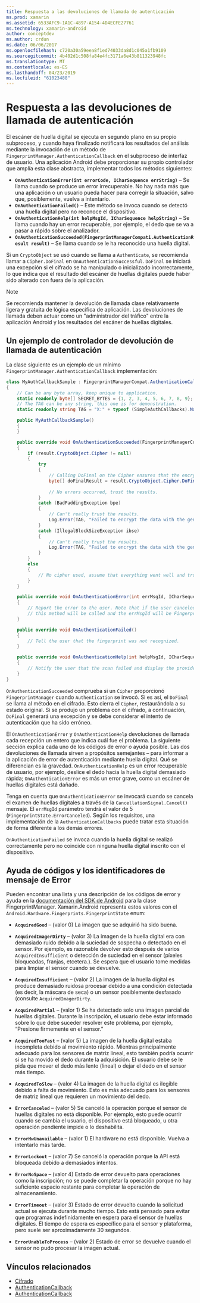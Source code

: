 ```yaml
---
title: Respuesta a las devoluciones de llamada de autenticación
ms.prod: xamarin
ms.assetid: 6533AFC9-1A1C-4897-A154-4D4ECFE27761
ms.technology: xamarin-android
author: conceptdev
ms.author: crdun
ms.date: 06/06/2017
ms.openlocfilehash: c720a30a59eea8f1ed74033da8d1c045a1fb9109
ms.sourcegitcommit: 4b402d1c508fa84e4fc3171a6e43b811323948fc
ms.translationtype: MT
ms.contentlocale: es-ES
ms.lasthandoff: 04/23/2019
ms.locfileid: "61023488"
---
```

# <a name="responding-to-authentication-callbacks"></a>Respuesta a las devoluciones de llamada de autenticación

El escáner de huella digital se ejecuta en segundo plano en su propio subproceso, y cuando haya finalizado notificará los resultados del análisis mediante la invocación de un método de `FingerprintManager.AuthenticationCallback` en el subproceso de interfaz de usuario. Una aplicación Android debe proporcionar su propio controlador que amplía esta clase abstracta, implementar todos los métodos siguientes:

* **`OnAuthenticationError(int errorCode, ICharSequence errString)`** &ndash; Se llama cuando se produce un error irrecuperable. No hay nada más que una aplicación o un usuario pueda hacer para corregir la situación, salvo que, posiblemente, vuelva a intentarlo.
* **`OnAuthenticationFailed()`** &ndash; Este método se invoca cuando se detectó una huella digital pero no reconoce el dispositivo.
* **`OnAuthenticationHelp(int helpMsgId, ICharSequence helpString)`** &ndash; Se llama cuando hay un error recuperable, por ejemplo, el dedo que se va a pasar a rápido sobre el analizador.
* **`OnAuthenticationSucceeded(FingerprintManagerCompati.AuthenticationResult result)`** &ndash; Se llama cuando se le ha reconocido una huella digital.

Si un `CryptoObject` se usó cuando se llama a `Authenticate`, se recomienda llamar a `Cipher.DoFinal` en `OnAuthenticationSuccessful`.
`DoFinal` se iniciará una excepción si el cifrado se ha manipulado o inicializado incorrectamente, lo que indica que el resultado del escáner de huellas digitales puede haber sido alterado con fuera de la aplicación.


> [!NOTE]
> Se recomienda mantener la devolución de llamada clase relativamente ligera y gratuita de lógica específica de aplicación. Las devoluciones de llamada deben actuar como un "administrador del tráfico" entre la aplicación Android y los resultados del escáner de huellas digitales.

## <a name="a-sample-authentication-callback-handler"></a>Un ejemplo de controlador de devolución de llamada de autenticación

La clase siguiente es un ejemplo de un mínimo `FingerprintManager.AuthenticationCallback` implementación: 

```csharp
class MyAuthCallbackSample : FingerprintManagerCompat.AuthenticationCallback
{
    // Can be any byte array, keep unique to application.
    static readonly byte[] SECRET_BYTES = {1, 2, 3, 4, 5, 6, 7, 8, 9};
    // The TAG can be any string, this one is for demonstration.
    static readonly string TAG = "X:" + typeof (SimpleAuthCallbacks).Name;

    public MyAuthCallbackSample()
    {
    }

    public override void OnAuthenticationSucceeded(FingerprintManagerCompat.AuthenticationResult result)
    {
        if (result.CryptoObject.Cipher != null) 
        {
            try
            {
                // Calling DoFinal on the Cipher ensures that the encryption worked.
                byte[] doFinalResult = result.CryptoObject.Cipher.DoFinal(SECRET_BYTES);
    
                // No errors occurred, trust the results.              
            }
            catch (BadPaddingException bpe)
            {
                // Can't really trust the results.
                Log.Error(TAG, "Failed to encrypt the data with the generated key." + bpe);
            }
            catch (IllegalBlockSizeException ibse)
            {
                // Can't really trust the results.
                Log.Error(TAG, "Failed to encrypt the data with the generated key." + ibse);
            }
        }
        else
        {
            // No cipher used, assume that everything went well and trust the results.
        }
    }

    public override void OnAuthenticationError(int errMsgId, ICharSequence errString)
    {
        // Report the error to the user. Note that if the user canceled the scan,
        // this method will be called and the errMsgId will be FingerprintState.ErrorCanceled.
    }

    public override void OnAuthenticationFailed()
    {
        // Tell the user that the fingerprint was not recognized.
    }

    public override void OnAuthenticationHelp(int helpMsgId, ICharSequence helpString)
    {
        // Notify the user that the scan failed and display the provided hint.
    }
}
```

`OnAuthenticationSucceeded` comprueba si un `Cipher` proporcionó `FingerprintManager` cuando `Authentication` se invocó. Si es así, el `DoFinal` se llama al método en el cifrado. Esto cierra el `Cipher`, restaurándola a su estado original. Si se produjo un problema con el cifrado, a continuación, `DoFinal` generará una excepción y se debe considerar el intento de autenticación que ha sido erróneo.

El `OnAuthenticationError` y `OnAuthenticationHelp` devoluciones de llamada cada recepción un entero que indica cuál fue el problema. La siguiente sección explica cada uno de los códigos de error o ayuda posible. Las dos devoluciones de llamada sirven a propósitos semejantes &ndash; para informar a la aplicación de error de autenticación mediante huella digital. Qué se diferencian es la gravedad. `OnAuthenticationHelp` es un error recuperable de usuario, por ejemplo, deslice el dedo hacia la huella digital demasiado rápida; `OnAuthenticationError` es más un error grave, como un escáner de huellas digitales está dañado.

Tenga en cuenta que `OnAuthenticationError` se invocará cuando se cancela el examen de huellas digitales a través de la `CancellationSignal.Cancel()` mensaje. El `errMsgId` parámetro tendrá el valor de 5 (`FingerprintState.ErrorCanceled`). Según los requisitos, una implementación de la `AuthenticationCallbacks` puede tratar esta situación de forma diferente a los demás errores. 

`OnAuthenticationFailed` se invoca cuando la huella digital se realizó correctamente pero no coincide con ninguna huella digital inscrito con el dispositivo. 

## <a name="help-codes-and-error-message-ids"></a>Ayuda de códigos y los identificadores de mensaje de Error 

Pueden encontrar una lista y una descripción de los códigos de error y ayuda en la [documentación del SDK de Android](https://developer.android.com/reference/android/hardware/fingerprint/FingerprintManager.html#FINGERPRINT_ACQUIRED_GOOD) para la clase FingerprintManager. Xamarin.Android representa estos valores con el `Android.Hardware.Fingerprints.FingerprintState` enum:


-   **`AcquiredGood`** &ndash; (valor 0) La imagen que se adquirió ha sido buena.


-   **`AcquiredImagerDirty`** &ndash; (valor 3) La imagen de la huella digital era con demasiado ruido debido a la suciedad de sospecha o detectado en el sensor. Por ejemplo, es razonable devolver esto después de varios `AcquiredInsufficient` o detección de suciedad en el sensor (píxeles bloqueadas, franjas, etcetera.). Se espera que el usuario tome medidas para limpiar el sensor cuando se devuelve.


-   **`AcquiredInsufficient`** &ndash; (valor 2) La imagen de la huella digital es produce demasiado ruidosa procesar debido a una condición detectada (es decir, la máscara de seca) o un sensor posiblemente desfasado (consulte `AcquiredImagerDirty`.



-   **`AcquiredPartial`** &ndash; (valor 1) Se ha detectado solo una imagen parcial de huellas digitales. Durante la inscripción, el usuario debe estar informado sobre lo que debe suceder resolver este problema, por ejemplo, &ldquo;Presione firmemente en el sensor.&rdquo;



-   **`AcquiredTooFast`** &ndash; (valor 5) La imagen de la huella digital estaba incompleta debido al movimiento rápido. Mientras principalmente adecuado para los sensores de matriz lineal, esto también podría ocurrir si se ha movido el dedo durante la adquisición. El usuario debe se le pida que mover el dedo más lento (lineal) o dejar el dedo en el sensor más tiempo.




-   **`AcquiredToSlow`** &ndash; (valor 4) La imagen de la huella digital es ilegible debido a falta de movimiento. Esto es más adecuado para los sensores de matriz lineal que requieren un movimiento del dedo.



-   **`ErrorCanceled`** &ndash; (valor 5) Se canceló la operación porque el sensor de huellas digitales no está disponible. Por ejemplo, esto puede ocurrir cuando se cambia el usuario, el dispositivo está bloqueado, u otra operación pendiente impide o lo deshabilita.



-   **`ErrorHwUnavailable`** &ndash; (valor 1) El hardware no está disponible. Vuelva a intentarlo más tarde.




-   **`ErrorLockout`** &ndash; (valor 7) Se canceló la operación porque la API está bloqueada debido a demasiados intentos.




-   **`ErrorNoSpace`** &ndash; (valor 4) Estado de error devuelto para operaciones como la inscripción; no se puede completar la operación porque no hay suficiente espacio restante para completar la operación de almacenamiento.



-   **`ErrorTimeout`** &ndash; (valor 3) Estado de error devuelto cuando la solicitud actual se ejecuta durante mucho tiempo. Esto está pensado para evitar que programas indefinidamente en espera para el sensor de huellas digitales. El tiempo de espera es específico para el sensor y plataforma, pero suele ser aproximadamente 30 segundos.



-   **`ErrorUnableToProcess`** &ndash; (valor 2) Estado de error se devuelve cuando el sensor no pudo procesar la imagen actual.



## <a name="related-links"></a>Vínculos relacionados

- [Cifrado](https://docs.oracle.com/javase/7/docs/api/javax/crypto/Cipher.html)
- [AuthenticationCallback](https://developer.android.com/reference/android/hardware/fingerprint/FingerprintManager.AuthenticationCallback.html)
- [AuthenticationCallback](https://developer.android.com/reference/android/support/v4/hardware/fingerprint/FingerprintManagerCompat.AuthenticationCallback.html)
